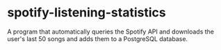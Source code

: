 # spotify-listening-statistics
A program that automatically queries the Spotify API and downloads the user's last 50 songs and adds them to a PostgreSQL database.
